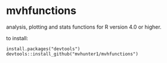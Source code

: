 # mvhfunctions
analysis, plotting and stats functions for R version 4.0 or higher.

to install:
```
install.packages("devtools")
devtools::install_github("mvhunter1/mvhfunctions")
```
